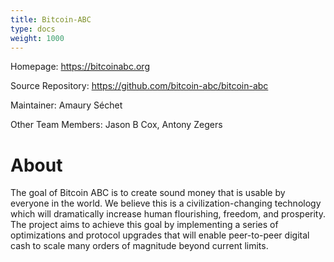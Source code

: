 ```yaml
---
title: Bitcoin-ABC
type: docs
weight: 1000
---
```


Homepage: https://bitcoinabc.org

Source Repository: https://github.com/bitcoin-abc/bitcoin-abc

Maintainer: Amaury Séchet

Other Team Members: Jason B Cox, Antony Zegers

# About

The goal of Bitcoin ABC is to create sound money that is usable by everyone in the world. We believe this is a civilization-changing technology which will dramatically increase human flourishing, freedom, and prosperity. The project aims to achieve this goal by implementing a series of optimizations and protocol upgrades that will enable peer-to-peer digital cash to scale many orders of magnitude beyond current limits.

